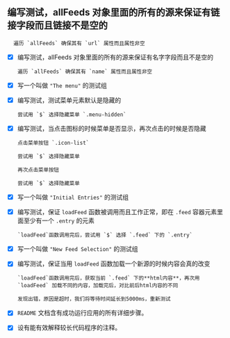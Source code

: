 ## 编写测试，allFeeds 对象里面的所有的源来保证有链接字段而且链接不是空的

      遍历 `allFeeds` 确保其有 `url` 属性而且属性非空

- [x] 编写测试，allFeeds 对象里面的所有的源来保证有名字字段而且不是空的

      遍历 `allFeeds` 确保其有 `name` 属性而且属性非空

- [x] 写一个叫做 `"The menu"` 的测试组

- [x] 编写测试，测试菜单元素默认是隐藏的

      尝试用 `$` 选择隐藏菜单 `.menu-hidden`

- [x] 编写测试，当点击图标的时候菜单是否显示，再次点击的时候是否隐藏

      点击菜单按钮 `.icon-list`

      尝试用 `$` 选择隐藏菜单

      再次点击菜单按钮

      尝试用 `$` 选择隐藏菜单

- [x] 写一个叫做 `"Initial Entries"` 的测试组

- [x] 编写测试，保证 `loadFeed` 函数被调用而且工作正常，即在 `.feed` 容器元素里面至少有一个 `.entry` 的元素

      `loadFeed`函数调用完后，尝试用 `$` 选择 `.feed` 下的 `.entry`

- [x] 写一个叫做 `"New Feed Selection"` 的测试组

- [x] 编写测试，保证当用 `loadFeed` 函数加载一个新源的时候内容会真的改变

      `loadFeed`函数调用完后，获取当前 `.feed` 下的**html内容**，再次用 `loadFeed` 加载不同的内容，加载完后，对比前后html内容的不同

      发现出错，原因是超时，我们将等待时间延长到5000ms，重新测试

- [x] `README` 文档含有成功运行应用的所有详细步骤。

- [x] 设有能有效解释较长代码程序的注释。
